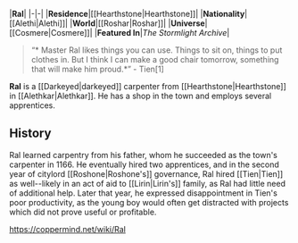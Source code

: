 |**Ral**|
|-|-|
|**Residence**|[[Hearthstone\|Hearthstone]]|
|**Nationality**|[[Alethi\|Alethi]]|
|**World**|[[Roshar\|Roshar]]|
|**Universe**|[[Cosmere\|Cosmere]]|
|**Featured In**|*The Stormlight Archive*|

>“* Master Ral likes things you can use. Things to sit on, things to put clothes in. But I think I can make a good chair tomorrow, something that will make him proud.*”
\- Tien[1]


**Ral** is a [[Darkeyed\|darkeyed]] carpenter from [[Hearthstone\|Hearthstone]] in [[Alethkar\|Alethkar]]. He has a shop in the town and employs several apprentices.

## History
Ral learned carpentry from his father, whom he succeeded as the town's carpenter in 1166. He eventually hired two apprentices, and in the second year of citylord [[Roshone\|Roshone's]] governance, Ral hired [[Tien\|Tien]] as well--likely in an act of aid to [[Lirin\|Lirin's]] family, as Ral had little need of additional help. Later that year, he expressed disappointment in Tien's poor productivity, as the young boy would often get distracted with projects which did not prove useful or profitable.



https://coppermind.net/wiki/Ral